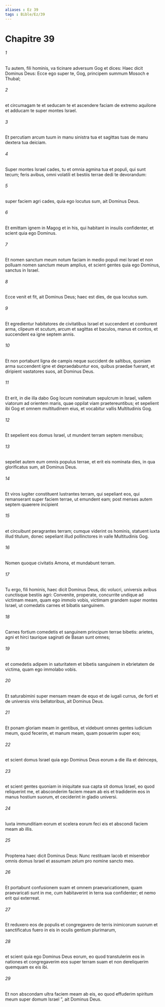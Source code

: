 ```yaml
---
aliases : Ez 39
tags : Bible/Ez/39
---
```


# Chapitre 39

###### 1
Tu autem, fili hominis, va ticinare adversum Gog et dices: Haec dicit Dominus Deus: Ecce ego super te, Gog, principem summum Mosoch e Thubal; 
###### 2
et circumagam te et seducam te et ascendere faciam de extremo aquilone et adducam te super montes Israel. 
###### 3
Et percutiam arcum tuum in manu sinistra tua et sagittas tuas de manu dextera tua deiciam. 
###### 4
Super montes Israel cades, tu et omnia agmina tua et populi, qui sunt tecum; feris avibus, omni volatili et bestiis terrae dedi te devorandum: 
###### 5
super faciem agri cades, quia ego locutus sum, ait Dominus Deus. 
###### 6
Et emittam ignem in Magog et in his, qui habitant in insulis confidenter, et scient quia ego Dominus. 
###### 7
Et nomen sanctum meum notum faciam in medio populi mei Israel et non polluam nomen sanctum meum amplius, et scient gentes quia ego Dominus, sanctus in Israel. 
###### 8
Ecce venit et fit, ait Dominus Deus; haec est dies, de qua locutus sum.
###### 9
Et egredientur habitatores de civitatibus Israel et succendent et comburent arma, clipeum et scutum, arcum et sagittas et baculos, manus et contos, et succendent ea igne septem annis. 
###### 10
Et non portabunt ligna de campis neque succident de saltibus, quoniam arma succendent igne et depraedabuntur eos, quibus praedae fuerant, et diripient vastatores suos, ait Dominus Deus.
###### 11
Et erit, in die illa dabo Gog locum nominatum sepulcrum in Israel, vallem viatorum ad orientem maris, quae oppilat viam praetereuntibus; et sepelient ibi Gog et omnem multitudinem eius, et vocabitur vallis Multitudinis Gog. 
###### 12
Et sepelient eos domus Israel, ut mundent terram septem mensibus; 
###### 13
sepeliet autem eum omnis populus terrae, et erit eis nominata dies, in qua glorificatus sum, ait Dominus Deus. 
###### 14
Et viros iugiter constituent lustrantes terram, qui sepeliant eos, qui remanserant super faciem terrae, ut emundent eam; post menses autem septem quaerere incipient 
###### 15
et circuibunt peragrantes terram; cumque viderint os hominis, statuent iuxta illud titulum, donec sepeliant illud pollinctores in valle Multitudinis Gog. 
###### 16
Nomen quoque civitatis Amona, et mundabunt terram.
###### 17
Tu ergo, fili hominis, haec dicit Dominus Deus, dic volucri, universis avibus cunctisque bestiis agri: Convenite, properate, concurrite undique ad victimam meam, quam ego immolo vobis, victimam grandem super montes Israel, ut comedatis carnes et bibatis sanguinem. 
###### 18
Carnes fortium comedetis et sanguinem principum terrae bibetis: arietes, agni et hirci taurique saginati de Basan sunt omnes; 
###### 19
et comedetis adipem in saturitatem et bibetis sanguinem in ebrietatem de victima, quam ego immolabo vobis. 
###### 20
Et saturabimini super mensam meam de equo et de iugali currus, de forti et de universis viris bellatoribus, ait Dominus Deus.
###### 21
Et ponam gloriam meam in gentibus, et videbunt omnes gentes iudicium meum, quod fecerim, et manum meam, quam posuerim super eos; 
###### 22
et scient domus Israel quia ego Dominus Deus eorum a die illa et deinceps, 
###### 23
et scient gentes quoniam in iniquitate sua capta sit domus Israel, eo quod reliquerint me, et absconderim faciem meam ab eis et tradiderim eos in manus hostium suorum, et ceciderint in gladio universi. 
###### 24
Iuxta immunditiam eorum et scelera eorum feci eis et abscondi faciem meam ab illis.
###### 25
Propterea haec dicit Dominus Deus: Nunc restituam Iacob et miserebor omnis domus Israel et assumam zelum pro nomine sancto meo. 
###### 26
Et portabunt confusionem suam et omnem praevaricationem, quam praevaricati sunt in me, cum habitaverint in terra sua confidenter; et nemo erit qui exterreat. 
###### 27
Et reduxero eos de populis et congregavero de terris inimicorum suorum et sanctificatus fuero in eis in oculis gentium plurimarum, 
###### 28
et scient quia ego Dominus Deus eorum, eo quod transtulerim eos in nationes et congregaverim eos super terram suam et non dereliquerim quemquam ex eis ibi. 
###### 29
Et non abscondam ultra faciem meam ab eis, eo quod effuderim spiritum meum super domum Israel ”, ait Dominus Deus.
